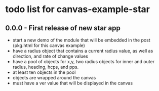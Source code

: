 # todo list for canvas-example-star

## 0.0.0 - First release of new star app

* start a new demo of the module that will be embedded in the post (pkg.html for this canvas example)
* have a radius object that contains a current radius value, as well as direction, and rate of change values
* have a pool of objects for x,y, two radius objects for inner and outer radius, heading, hcps, and pps.
* at least ten objects in the pool
* objects are wrapped around the canvas
* must have a ver value that will be displayed in the canvas